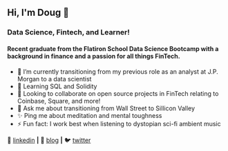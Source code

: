 ## Hi, I'm Doug 👋

### Data Science, Fintech, and Learner! 

#### Recent graduate from the Flatiron School Data Science Bootcamp with a background in finance and a passion for all things FinTech. 

- 🔭 I’m currently transitioning from my previous role as an analyst at J.P. Morgan to a data scientist 
- 🌱 Learning SQL and Solidity
- 👯 Looking to collaborate on open source projects in FinTech relating to Coinbase, Square, and more!   
- 💬 Ask me about transitioning from Wall Street to Sillicon Valley 
- ✨ Ping me about meditation and mental toughness 
- ⚡️ Fun fact: I work best when listening to dystopian sci-fi ambient music  


👔 [linkedin][linkedin] **|** 
🏡 [blog][blog] **|** 
🐦 [twitter][twitter] 

[linkedin]: https://www.linkedin.com/in/douglas-lu/
[blog]: https://douglasglu.com/
[twitter]: https://twitter.com/douglasglu12

<!--
**douglasglu/douglasglu** is a ✨ _special_ ✨ repository because its `README.md` (this file) appears on your GitHub profile.

Here are some ideas to get you started:


-->
